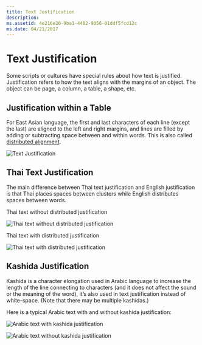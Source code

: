 ```yaml
---
title: Text Justification
description: 
ms.assetid: 4e216e20-9ba1-4402-9056-01ddf5fcd12c
ms.date: 04/21/2017
---
```

# Text Justification

Some scripts or cultures have special rules about how text is justified. Justification refers to how the text aligns with the margins of an object. The object can be page, a column, a table, a shape, etc.

## Justification within a Table

For East Asian language, the first and last characters of each line (except the last) are aligned to the left and right margins, and lines are filled by adding or subtracting space between and within words. This is also called [distributed alignment](https://technet.microsoft.com/en-us/library/dd948449(v=office.12).aspx#gt_dae18ea5-2a98-4e10-9570-7f4ac695c6b8).

![Text Justification](https://docs.microsoft.com/globalization/input/images/Text_Just.png) 

## Thai Text Justification

The main difference between Thai text justification and English justification is that Thai places spaces between clusters while English distributes spaces between words.

Thai text without distributed justification

![Thai text without distributed justification](https://docs.microsoft.com/globalization/input/images/Thai_Just.png) 

Thai text with distributed justification

![Thai text with distributed justification](https://docs.microsoft.com/globalization/input/images/Thai_Distrib_Just.png) 

## Kashida Justification

Kashida is a character elongation used in Arabic language to increase the length of the line connecting to characters (and it does not affect the sound or the meaning of the word), it’s also used in text justification instead of white-space. (Note that there may be multiple kashidas.)

Here is a typical Arabic text with and without kashida justification:

![Arabic text with kashida justification](https://docs.microsoft.com/globalization/input/images/Kashida_Just.png) 

![Arabic text without kashida justification](https://docs.microsoft.com/globalization/input/images/WO_Kashida_Just.png) 



